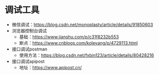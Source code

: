 # 调试工具

 * 微信调试：https://blog.csdn.net/monoplasty/article/details/91850603
* 浏览器控制台调试   
    * 基础：https://www.jianshu.com/p/c31f8232b553
    * 断点：https://www.cnblogs.com/koleyang/p/4729113.html
* 接口调试postman
    * 使用方法：https://blog.csdn.net/fxbin123/article/details/80428216
* 接口调试apipost
    * 地址：https://www.apipost.cn/
